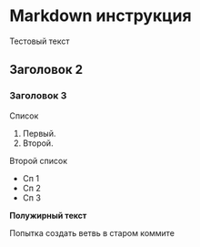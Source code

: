 # Markdown инструкция 

Тестовый текст

## Заголовок 2

### Заголовок 3

Список

1. Первый.
2. Второй.

Второй список

- Сп 1
- Сп 2
- Сп 3

**Полужирный текст**

Попытка создать ветвь в старом коммите